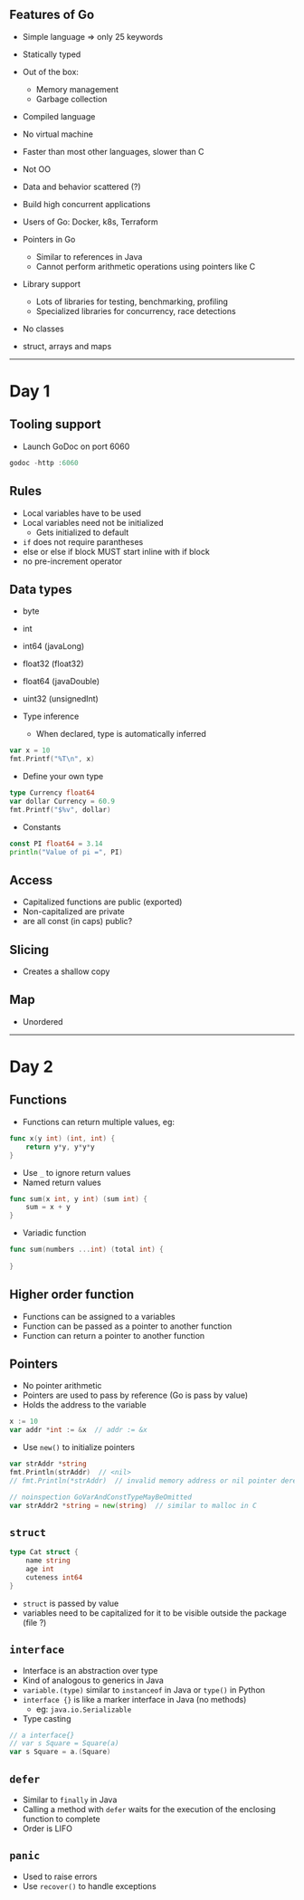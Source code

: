 ## Features of Go
* Simple language => only 25 keywords
* Statically typed
* Out of the box:
  * Memory management
  * Garbage collection
* Compiled language
* No virtual machine
* Faster than most other languages, slower than C
* Not OO
* Data and behavior scattered (?)
* Build high concurrent applications
* Users of Go: Docker, k8s, Terraform


* Pointers in Go
  * Similar to references in Java
  * Cannot perform arithmetic operations using pointers like C


* Library support
  * Lots of libraries for testing, benchmarking, profiling
  * Specialized libraries for concurrency, race detections


* No classes
* struct, arrays and maps

---

# Day 1

## Tooling support
* Launch GoDoc on port 6060
```go
godoc -http :6060
```


## Rules
* Local variables have to be used
* Local variables need not be initialized
  * Gets initialized to default
* `if` does not require parantheses
* else or else if block MUST start inline with if block
* no pre-increment operator


## Data types
* byte
* int
* int64 (javaLong)
* float32 (float32)
* float64 (javaDouble)
* uint32 (unsignedInt)


* Type inference
  * When declared, type is automatically inferred
```go
var x = 10
fmt.Printf("%T\n", x)
```

* Define your own type
```go
type Currency float64
var dollar Currency = 60.9
fmt.Printf("$%v", dollar)
```

* Constants
```go
const PI float64 = 3.14
println("Value of pi =", PI)
```


## Access
* Capitalized functions are public (exported)
* Non-capitalized are private
* are all const (in caps) public?


## Slicing
* Creates a shallow copy


## Map
* Unordered

---

# Day 2

## Functions
* Functions can return multiple values, eg:
```go
func x(y int) (int, int) {
    return y*y, y*y*y
}
```
* Use `_` to ignore return values
* Named return values
```go
func sum(x int, y int) (sum int) {
	sum = x + y
}
```
* Variadic function
```go
func sum(numbers ...int) (total int) {
    
}
```

## Higher order function
* Functions can be assigned to a variables
* Function can be passed as a pointer to another function
* Function can return a pointer to another function

## Pointers
* No pointer arithmetic
* Pointers are used to pass by reference (Go is pass by value)
* Holds the address to the variable
```go
x := 10
var addr *int := &x  // addr := &x
```
* Use `new()` to initialize pointers
```go
var strAddr *string
fmt.Println(strAddr)  // <nil>
// fmt.Println(*strAddr)  // invalid memory address or nil pointer dereference

// noinspection GoVarAndConstTypeMayBeOmitted
var strAddr2 *string = new(string)  // similar to malloc in C
``` 

## `struct`
```go
type Cat struct {
    name string
    age int
    cuteness int64
}
```
* `struct` is passed by value
* variables need to be capitalized for it to be visible outside the package (file ?)

## `interface`
* Interface is an abstraction over type
* Kind of analogous to generics in Java
* `variable.(type)` similar to `instanceof` in Java or `type()` in Python
* `interface {}` is like a marker interface in Java (no methods)
  * eg: `java.io.Serializable`
* Type casting
```go
// a interface{}
// var s Square = Square(a)
var s Square = a.(Square)
```

## `defer`
* Similar to `finally` in Java
* Calling a method with `defer` waits for the execution of the enclosing function to complete
* Order is LIFO

## `panic`
* Used to raise errors
* Use `recover()` to handle exceptions
